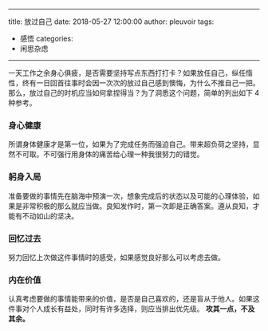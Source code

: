 
---
title: 放过自己
date: 2018-05-27 12:00:00
author: pleuvoir
tags:
  - 感悟
categories:
  - 闲思杂虑
---


一天工作之余身心俱疲，是否需要坚持写点东西打打卡？如果放任自己，纵任惰性，终有一日回首往事时会因一次次的放过自己感到懊悔，为什么不推自己一把。那么，放过自己的时机应当如何拿捏得当？为了洞悉这个问题，简单的列出如下 4 种参考。

### 身心健康

所谓身体健康才是第一位，如果为了完成任务而强迫自己。带来超负荷之坚持，显然不可取。不可强行用身体的痛苦给心理一种我很努力的错觉。

### 躬身入局

准备要做的事情先在脑海中预演一次，想象完成后的状态以及可能的心理体验，如果是非常积极的那么就应当做。良知发作时，第一次即是正确答案。遵从良知，才能有不动如山的坚决。

### 回忆过去

努力回忆上次做这件事情时的感受，如果感觉良好那么可以考虑去做。

### 内在价值

认真考虑要做的事情能带来的价值，是否是自己喜欢的，还是盲从于他人。如果这件事对个人成长有益处，同时有许多选择，则应当排出优先级。 **攻其一点，不及其余。**